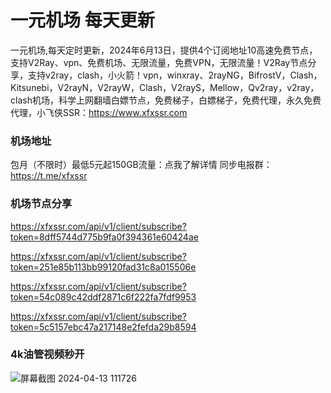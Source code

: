 # 一元机场 每天更新

一元机场,每天定时更新，2024年6月13日，提供4个订阅地址10高速免费节点，支持V2Ray、vpn、免费机场、无限流量，免费VPN，无限流量！V2Ray节点分享，支持v2ray，clash，小火箭！vpn，winxray、2rayNG，BifrostV，Clash，Kitsunebi，V2rayN，V2rayW，Clash，V2rayS，Mellow，Qv2ray，v2ray，clash机场，科学上网翻墙白嫖节点，免费梯子，白嫖梯子，免费代理，永久免费代理，小飞侠SSR：https://www.xfxssr.com
### 机场地址

包月（不限时）最低5元起150GB流量：点我了解详情
同步电报群：https://t.me/xfxssr

### 机场节点分享

https://xfxssr.com/api/v1/client/subscribe?token=8dff5744d775b9fa0f394361e60424ae

https://xfxssr.com/api/v1/client/subscribe?token=251e85b113bb99120fad31c8a015506e

https://xfxssr.com/api/v1/client/subscribe?token=54c089c42ddf2871c6f222fa7fdf9953

https://xfxssr.com/api/v1/client/subscribe?token=5c5157ebc47a217148e2fefda29b8594



### 4k油管视频秒开

![屏幕截图 2024-04-13 111726](https://github.com/xfxssr/ssnode/assets/160599155/38ebd832-e0a3-40fc-a3be-008cf5103b34)


